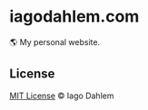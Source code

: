 # iagodahlem.com

:earth_americas: My personal website.

## License

[MIT License](http://iagodahlem.mit-license.org/) © Iago Dahlem
